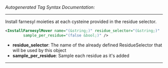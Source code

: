<!-- THIS IS AN AUTOGENERATED FILE: Don't edit it directly, instead change the schema definition in the code itself. -->

_Autogenerated Tag Syntax Documentation:_

---
Install farnesyl moieties at each cysteine provided in the residue selector.

```xml
<InstallFarnesylMover name="(&string;)" residue_selector="(&string;)"
        sample_per_residue="(false &bool;)" />
```

-   **residue_selector**: The name of the already defined ResidueSelector that will be used by this object
-   **sample_per_residue**: Sample each residue as it's added

---
